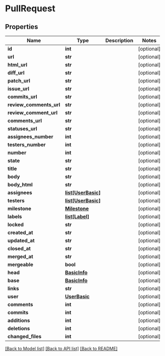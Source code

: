# PullRequest

## Properties
Name | Type | Description | Notes
------------ | ------------- | ------------- | -------------
**id** | **int** |  | [optional] 
**url** | **str** |  | [optional] 
**html_url** | **str** |  | [optional] 
**diff_url** | **str** |  | [optional] 
**patch_url** | **str** |  | [optional] 
**issue_url** | **str** |  | [optional] 
**commits_url** | **str** |  | [optional] 
**review_comments_url** | **str** |  | [optional] 
**review_comment_url** | **str** |  | [optional] 
**comments_url** | **str** |  | [optional] 
**statuses_url** | **str** |  | [optional] 
**assignees_number** | **int** |  | [optional] 
**testers_number** | **int** |  | [optional] 
**number** | **int** |  | [optional] 
**state** | **str** |  | [optional] 
**title** | **str** |  | [optional] 
**body** | **str** |  | [optional] 
**body_html** | **str** |  | [optional] 
**assignees** | [**list[UserBasic]**](UserBasic.md) |  | [optional] 
**testers** | [**list[UserBasic]**](UserBasic.md) |  | [optional] 
**milestone** | [**Milestone**](Milestone.md) |  | [optional] 
**labels** | [**list[Label]**](Label.md) |  | [optional] 
**locked** | **str** |  | [optional] 
**created_at** | **str** |  | [optional] 
**updated_at** | **str** |  | [optional] 
**closed_at** | **str** |  | [optional] 
**merged_at** | **str** |  | [optional] 
**mergeable** | **bool** |  | [optional] 
**head** | [**BasicInfo**](BasicInfo.md) |  | [optional] 
**base** | [**BasicInfo**](BasicInfo.md) |  | [optional] 
**links** | **str** |  | [optional] 
**user** | [**UserBasic**](UserBasic.md) |  | [optional] 
**comments** | **int** |  | [optional] 
**commits** | **int** |  | [optional] 
**additions** | **int** |  | [optional] 
**deletions** | **int** |  | [optional] 
**changed_files** | **int** |  | [optional] 

[[Back to Model list]](../README.md#documentation-for-models) [[Back to API list]](../README.md#documentation-for-api-endpoints) [[Back to README]](../README.md)


